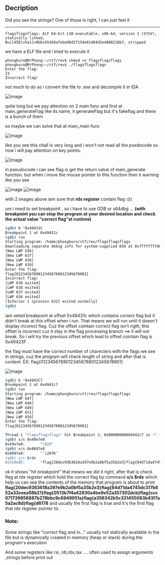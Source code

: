 ## Decription
Did you see the strings? One of those is right, I can just feel it      

__________________

```
flagsflagsflags: ELF 64-bit LSB executable, x86-64, version 1 (SYSV), statically linked, BuildID[sha1]=8bbcb5450afeba98d27154e01464d3e4888218b7, stripped
```
we have a ELF file and i tried to execute it
```
phongkuro@MrPhong:~/ctf/rev$ chmod +x flagsflagsflags
phongkuro@MrPhong:~/ctf/rev$ ./flagsflagsflags
Enter the flag:
23
Incorrect flag!
```
not much to do so i convert the file to .exe and decompile it in IDA

![image](https://github.com/user-attachments/assets/0bc5c64b-d673-4203-9725-476bbb0314ed)

quite long but we pay attention on 2 main func and first at main_generateFlag like its name, it generateFlag but it's fakeflag and there is a bunch of them

so maybe we can solve that at main_main func 

![image](https://github.com/user-attachments/assets/5d50c02d-dfff-4881-b426-1785dea224ba)

like you see this chall is very long and i won't not read all the psedocode so now i will pay attention on key points.

![image](https://github.com/user-attachments/assets/cd2fdb05-a927-4f09-8029-d7a9172ce941)

in pseudocode i can see flag is get the return value of main_generate function. but when i move the mouse pointer to this function then it warning like you see

![image](https://github.com/user-attachments/assets/9d37d5d5-8e6b-4718-a196-2f6e8f322a67)
![image](https://github.com/user-attachments/assets/c3b5abad-8eac-43a2-95b6-8578064e93d8)

with 2 images above iam sure that **rdx register** contain flag :(((

um i need to set breakpoint , so i have to use GDB or x64dbg ... **(with breakpoint you can stop the program at your desired location and check the actual value "correct flag"at runtime)**
```bash
(gdb) b *0x49431C
Breakpoint 1 at 0x49431c
(gdb) run
Starting program: /home/phongkuro/ctf/rev/flagsflagsflags
Downloading separate debug info for system-supplied DSO at 0x7ffff7ffd000
[New LWP 636]
[New LWP 637]
[New LWP 638]
[New LWP 639]
Enter the flag:
flag{01234567890123456789012345678901}
Incorrect flag!
[LWP 639 exited]
[LWP 638 exited]
[LWP 637 exited]
[LWP 636 exited]
[Inferior 1 (process 632) exited normally]
(gdb)
```

iam seted breakpoint at offset 0x49431c which contains correct flag but it didn't break at this offset when i run. That means we will run until it doesn't display incorect flag. Cuz the offset cointain correct flag isn't rigth, this offset is incorrect cuz it stay in the flag processing  branch ==> it will not break. So i will try the previous offset which lead to offset cointain flag is 0x49423F .

the flag must have the correct number of charecters with the flags we see in strings, cuz the program will check length of string and after that is content.   EX: flag{01234567890123456789012345678901}

 

![image](https://github.com/user-attachments/assets/20ec01a6-c85f-4a3c-9a45-b1a0e918136f)

```bash
(gdb) b *0x4942C7
Breakpoint 2 at 0x4942c7
(gdb) run
Starting program: /home/phongkuro/ctf/rev/flagsflagsflags
[New LWP 647]
[New LWP 648]
[New LWP 649]
[New LWP 651]
[New LWP 650]
Enter the flag:
flag{01234567890123456789012345678901}

Thread 1 "flagsflagsflags" hit Breakpoint 2, 0x00000000004942c7 in ?? ()
(gdb) x/s 0x49e7e0
0x49e7e0:       "\020"
(gdb) x/s 0x8897e8
0x8897e8:       "`\207K"
(gdb) x/s $rdx
0x519e85:       "flag{20dec9363618a397e9b2a0bf5a35b2e3}flag{84d71da4745dc317b652a33ceea58b21}flag{0513b7f4a42830a4be9e52a357302dcb}flag{ccc071739856887b278bbc9c6949951a}flag{a358342b5c331455083b43f7a5a2ac8d}flag{d6178"...
````
 ok it shows "hit breakpoint" that means we did it right, after that is check flag at rdx register which hold the correct flag by command **x/s $rdx** which help us can see the contents of the memory that program is about to print **flag{20dec9363618a397e9b2a0bf5a35b2e3}flag{84d71da4745dc317b652a33ceea58b21}flag{0513b7f4a42830a4be9e52a357302dcb}flag{ccc071739856887b278bbc9c6949951a}flag{a358342b5c331455083b43f7a5a2ac8d}flag{d6178**  and usually the first flag is true and it's the first flag that rdx register pointer to.  

 ### Note:
 Some strings like "correct flag and in..." usually not statically available in the file but is dynamically created in memory (heap or stack) during the program's execution

 And some registers like rsi, rdi,rdx,rax .... often used to assign arguments ,strings before print out  







